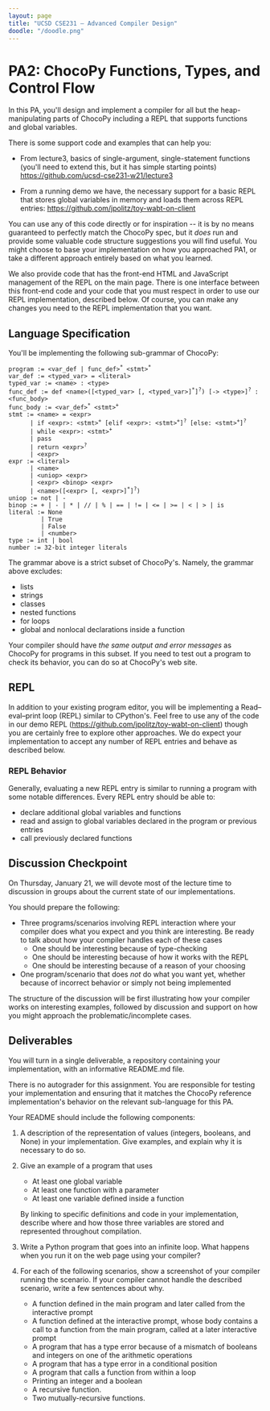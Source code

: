 ```yaml
---
layout: page
title: "UCSD CSE231 – Advanced Compiler Design"
doodle: "/doodle.png"
---
```


# PA2: ChocoPy Functions, Types, and Control Flow

<!-- **Draft, not official until this notice removed** -->

In this PA, you'll design and implement a compiler for all but the
heap-manipulating parts of ChocoPy including a REPL that supports functions
and global variables.

There is some support code and examples that can help you:

- From lecture3, basics of single-argument, single-statement functions
(you'll need to extend this, but it has simple starting points)
https://github.com/ucsd-cse231-w21/lecture3

- From a running demo we have, the necessary support for a basic REPL that
stores global variables in memory and loads them across REPL entries:
https://github.com/jpolitz/toy-wabt-on-client

You can use any of this code directly or for inspiration -- it is by no means
guaranteed to perfectly match the ChocoPy spec, but it _does_ run and provide
some valuable code structure suggestions you will find useful. You might
choose to base your implementation on how you approached PA1, or take a
different approach entirely based on what you learned.

We also provide code that has the front-end HTML and JavaScript management of
the REPL on the main page. There is one interface between this front-end code
and your code that you must respect in order to use our REPL implementation,
described below. Of course, you can make any changes you need to the REPL
implementation that you want.

## Language Specification

You'll be implementing the following sub-grammar of ChocoPy:

<html>
<meta charset="utf-8"/>
<pre>
<code>program := &lt;var_def | func_def><sup>*</sup> &lt;stmt><sup>*</sup>
var_def := &lt;typed_var> = &lt;literal>
typed_var := &lt;name> : &lt;type>
func_def := def &lt;name>([&lt;typed_var> [, &lt;typed_var>]<sup>*</sup>]<sup>?</sup>) [-> &lt;type>]<sup>?</sup> : &lt;func_body>
func_body := &lt;var_def><sup>*</sup> &lt;stmt><sup>+</sup>
stmt := &lt;name> = &lt;expr>
      | if &lt;expr>: &lt;stmt><sup>+</sup> [elif &lt;expr>: &lt;stmt><sup>+</sup>]<sup>?</sup> [else: &lt;stmt><sup>+</sup>]<sup>?</sup>
      | while &lt;expr>: &lt;stmt><sup>+</sup>
      | pass
      | return &lt;expr><sup>?</sup>
      | &lt;expr>
expr := &lt;literal>
      | &lt;name>
      | &lt;uniop> &lt;expr>
      | &lt;expr> &lt;binop> &lt;expr>
      | &lt;name>([&lt;expr> [, &lt;expr>]<sup>*</sup>]<sup>?</sup>)
uniop := not | -
binop := + | - | * | // | % | == | != | &lt;= | >= | &lt; | > | is                 
literal := None
         | True
         | False
         | &lt;number>
type := int | bool
number := 32-bit integer literals</code>
</pre>
</html>

<!-- ```
program := <var_def | func_def>* <stmt>*
var_def := <typed_var> = <literal>
typed_var := <name> : <type>
func_def := def <name>(<typed_var>*) [-> <type>]? : <func_body>
func_body := <var_def>* <stmt>+
stmt := <name> = <expr>
      | if <expr>: <stmt>+ [elif <expr>: <stmt>+]? [else: <stmt>+]?
      | while <expr>: <stmt>+
      | pass
      | return <expr>?
      | <expr>
expr := <literal>
      | <name>
      | <uniop> <expr>
      | <expr> <binop> <expr>
uniop := not | -
binop := + | - | * | // | % | == | != | <= | >= | < | > | is                 
literal := None
         | True
         | False
         | <number>
type := int | bool
number := 32-bit integer literals
``` -->

The grammar above is a strict subset of ChocoPy's. Namely, the grammar above 
excludes:
- lists
- strings
- classes
- nested functions
- for loops
- global and nonlocal declarations inside a function

Your compiler should have _the same output and error messages_ as ChocoPy for
programs in this subset. If you need to test out a program to check its
behavior, you can do so at ChocoPy's web site.

## REPL
In addition to your existing program editor, you will be implementing a 
Read–eval–print loop (REPL) similar to CPython's. Feel free to use any of the 
code in our demo REPL (https://github.com/jpolitz/toy-wabt-on-client) though 
you are certainly free to explore other approaches. We do expect your 
implementation to accept any number of REPL entries and behave as described 
below.
### REPL Behavior
Generally, evaluating a new REPL entry is similar to running a program with 
some notable differences. Every REPL entry should be able to:
- declare additional global variables and functions
- read and assign to global variables declared in the program or previous entries
- call previously declared functions

## Discussion Checkpoint

On Thursday, January 21, we will devote most of the lecture time to
discussion in groups about the current state of our implementations.

You should prepare the following:

- Three programs/scenarios involving REPL interaction where your
compiler does what you expect and you think are interesting. Be ready to talk
about how your compiler handles each of these cases
  - One should be interesting because of type-checking
  - One should be interesting because of how it works with the REPL
  - One should be interesting because of a reason of your choosing
- One program/scenario that does _not_ do what you want yet, whether because of
incorrect behavior or simply not being implemented

The structure of the discussion will be first illustrating how your compiler
works on interesting examples, followed by discussion and support on how you
might approach the problematic/incomplete cases.

## Deliverables

You will turn in a single deliverable, a repository containing your
implementation, with an informative README.md file.

There is no autograder for this assignment. You are responsible for testing
your implementation and ensuring that it matches the ChocoPy reference
implementation's behavior on the relevant sub-language for this PA.

Your README should include the following components:

1. A description of the representation of values (integers, booleans, and
None) in your implementation. Give examples, and explain why it is necessary
to do so.
2. Give an example of a program that uses
    - At least one global variable
    - At least one function with a parameter
    - At least one variable defined inside a function

    By linking to specific definitions and code in your implementation,
    describe where and how those three variables are stored and represented
    throughout compilation.
3. Write a Python program that goes into an infinite loop. What happens when
you run it on the web page using your compiler?
4. For each of the following scenarios, show a screenshot of your compiler
running the scenario. If your compiler cannot handle the described scenario,
write a few sentences about why.
    - A function defined in the main program and later called from the
    interactive prompt
    - A function defined at the interactive prompt, whose body contains a call
    to a function from the main program, called at a later interactive prompt
    - A program that has a type error because of a mismatch of booleans and
    integers on one of the arithmetic operations
    - A program that has a type error in a conditional position
    - A program that calls a function from within a loop
    - Printing an integer and a boolean
    - A recursive function.
    - Two mutually-recursive functions.

